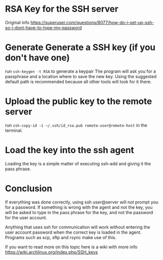 # RSA Key for the SSH server
Original info https://superuser.com/questions/8077/how-do-i-set-up-ssh-so-i-dont-have-to-type-my-password
# Generate Generate a SSH key (if you don't have one)
run ``ssh-keygen -t RSA`` to generate a keypair
The program will ask you for a passphrase and a location where to save the new key. Using the suggested default path is recommended because all other tools will look for it there.
# Upload the public key to the remote server
run  ``ssh-copy-id -i ~/.ssh/id_rsa.pub remote-user@remote-host`` in the terminal.
# Load the key into the ssh agent
Loading the key is a simple matter of executing ssh-add and giving it the pass phrase.
# Conclusion 
If everything was done correctly, using ssh user@server will not prompt you for a password. If something is wrong with the agent and not the key, you will be asked to type in the pass phrase for the key, and not the password for the user account.

Anything that uses ssh for communication will work without entering the user account password when the correct key is loaded in the agent. Programs such as scp, sftp and rsync make use of this.   

If you want to read more on this topic here is a wiki with more info  https://wiki.archlinux.org/index.php/SSH_keys 

